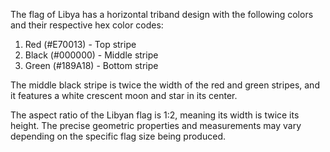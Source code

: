 The flag of Libya has a horizontal triband design with the following colors and their respective hex color codes:

1. Red (#E70013) - Top stripe
2. Black (#000000) - Middle stripe
3. Green (#189A18) - Bottom stripe

The middle black stripe is twice the width of the red and green stripes, and it features a white crescent moon and star in its center.

The aspect ratio of the Libyan flag is 1:2, meaning its width is twice its height. The precise geometric properties and measurements may vary depending on the specific flag size being produced.